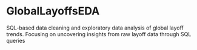 # GlobalLayoffsEDA
SQL-based data cleaning and exploratory data analysis of global layoff trends. Focusing on uncovering insights from raw layoff data through SQL queries
